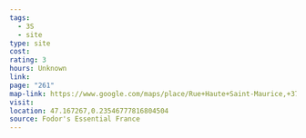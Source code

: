 ```yaml
---
tags:
  - 3S
  - site
type: site
cost: 
rating: 3
hours: Unknown
link: 
page: "261"
map-link: https://www.google.com/maps/place/Rue+Haute+Saint-Maurice,+37500+Chinon,+France/@47.1671816,0.2329661,17z/data=!3m1!4b1!4m6!3m5!1s0x47fd422f1ed883cd:0xc69985d645f021d6!8m2!3d47.167178!4d0.235541!16s%2Fg%2F1tdb3m_m?entry=ttu&g_ep=EgoyMDI0MDkxMS4wIKXMDSoASAFQAw%3D%3D
visit: 
location: 47.167267,0.23546777816804504
source: Fodor's Essential France
---
```

